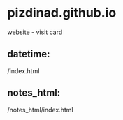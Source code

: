 # pizdinad.github.io
website - visit card
## datetime:
/index.html
## notes_html:
/notes_html/index.html
